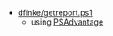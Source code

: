 



- [dfinke/getreport.ps1](https://gist.github.com/dfinke/861f9b2cec902b2398341620d6338dcb)
    - using [PSAdvantage](https://github.com/dfinke/PSAdvantage)

